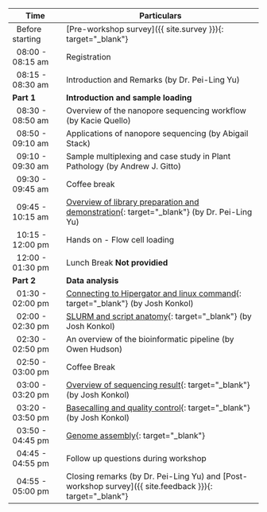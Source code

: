 <div class="row">
<div class="col-md-6" markdown="1">

| Time | Particulars |
| ------ | -------------------------------------- |
| &nbsp;&nbsp;Before starting | [Pre-workshop survey]({{ site.survey }}){: target="_blank"} |
| &nbsp;&nbsp;08:00 - 08:15 am | Registration
| &nbsp;&nbsp;08:15 - 08:30 am | Introduction and Remarks (by Dr. Pei-Ling Yu) |
| **Part 1** | **Introduction and sample loading** |
| &nbsp;&nbsp;08:30 - 08:50 am | Overview of the nanopore sequencing workflow (by Kacie Quello) | 
| &nbsp;&nbsp;08:50 - 09:10 am | Applications of nanopore sequencing (by Abigail Stack) |
| &nbsp;&nbsp;09:10 - 09:30 am | Sample multiplexing and case study in Plant Pathology (by Andrew J. Gitto) |
| &nbsp;&nbsp;09:30 - 09:45 am | Coffee break |
| &nbsp;&nbsp;09:45 - 10:15 am | [Overview of library preparation and demonstration](Demo-1){: target="_blank"} (by Dr. Pei-Ling Yu) |
| &nbsp;&nbsp;10:15 - 12:00 pm | Hands on - Flow cell loading |
| &nbsp;&nbsp;12:00 - 01:30 pm | Lunch Break **Not providied** |
| **Part 2** | **Data analysis** |
| &nbsp;&nbsp;01:30 - 02:00 pm | [Connecting to Hipergator and linux command](01-hpg){: target="_blank"} (by Josh Konkol) |
| &nbsp;&nbsp;02:00 - 02:30 pm | [SLURM and script anatomy](02-slurm){: target="_blank"} (by Josh Konkol) |
| &nbsp;&nbsp;02:30 - 02:50 pm | An overview of the bioinformatic pipeline (by Owen Hudson) |
| &nbsp;&nbsp;02:50 - 03:00 pm | Coffee Break |
| &nbsp;&nbsp;03:00 - 03:20 pm | [Overview of sequencing result](03-fast5){: target="_blank"} (by Josh Konkol) |
| &nbsp;&nbsp;03:20 - 03:50 pm | [Basecalling and quality control](04-basecalling){: target="_blank"} (by Josh Konkol) |
| &nbsp;&nbsp;03:50 - 04:45 pm | [Genome assembly](05-assembly){: target="_blank"} | 
| &nbsp;&nbsp;04:45 - 04:55 pm | Follow up questions during workshop |
| &nbsp;&nbsp;04:55 - 05:00 pm | Closing remarks (by Dr. Pei-Ling Yu) and [Post-workshop survey]({{ site.feedback }}){: target="_blank"} |

</div>
</div>
